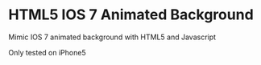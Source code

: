 # HTML5 IOS 7 Animated Background
Mimic IOS 7 animated background with HTML5 and Javascript

Only tested on iPhone5
